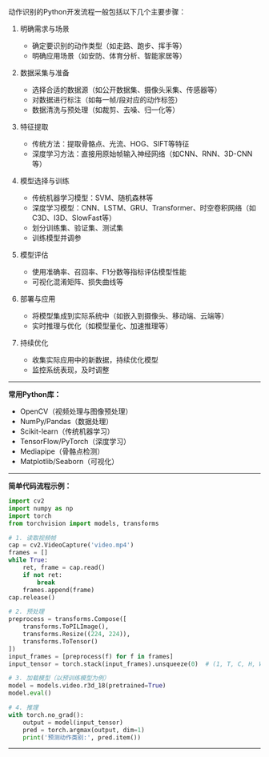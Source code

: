 动作识别的Python开发流程一般包括以下几个主要步骤：

1. 明确需求与场景  
   - 确定要识别的动作类型（如走路、跑步、挥手等）
   - 明确应用场景（如安防、体育分析、智能家居等）

2. 数据采集与准备  
   - 选择合适的数据源（如公开数据集、摄像头采集、传感器等）
   - 对数据进行标注（如每一帧/段对应的动作标签）
   - 数据清洗与预处理（如裁剪、去噪、归一化等）

3. 特征提取  
   - 传统方法：提取骨骼点、光流、HOG、SIFT等特征
   - 深度学习方法：直接用原始帧输入神经网络（如CNN、RNN、3D-CNN等）

4. 模型选择与训练  
   - 传统机器学习模型：SVM、随机森林等
   - 深度学习模型：CNN、LSTM、GRU、Transformer、时空卷积网络（如C3D、I3D、SlowFast等）
   - 划分训练集、验证集、测试集
   - 训练模型并调参

5. 模型评估  
   - 使用准确率、召回率、F1分数等指标评估模型性能
   - 可视化混淆矩阵、损失曲线等

6. 部署与应用  
   - 将模型集成到实际系统中（如嵌入到摄像头、移动端、云端等）
   - 实时推理与优化（如模型量化、加速推理等）

7. 持续优化  
   - 收集实际应用中的新数据，持续优化模型
   - 监控系统表现，及时调整

---

**常用Python库：**  
- OpenCV（视频处理与图像预处理）
- NumPy/Pandas（数据处理）
- Scikit-learn（传统机器学习）
- TensorFlow/PyTorch（深度学习）
- Mediapipe（骨骼点检测）
- Matplotlib/Seaborn（可视化）

---

**简单代码流程示例：**

```python
import cv2
import numpy as np
import torch
from torchvision import models, transforms

# 1. 读取视频帧
cap = cv2.VideoCapture('video.mp4')
frames = []
while True:
    ret, frame = cap.read()
    if not ret:
        break
    frames.append(frame)
cap.release()

# 2. 预处理
preprocess = transforms.Compose([
    transforms.ToPILImage(),
    transforms.Resize((224, 224)),
    transforms.ToTensor()
])
input_frames = [preprocess(f) for f in frames]
input_tensor = torch.stack(input_frames).unsqueeze(0)  # (1, T, C, H, W)

# 3. 加载模型（以预训练模型为例）
model = models.video.r3d_18(pretrained=True)
model.eval()

# 4. 推理
with torch.no_grad():
    output = model(input_tensor)
    pred = torch.argmax(output, dim=1)
    print('预测动作类别:', pred.item())
```

---

